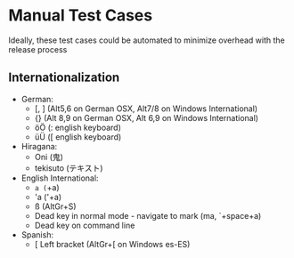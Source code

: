 # Manual Test Cases

Ideally, these test cases could be automated to minimize overhead with the release process

## Internationalization

- German:
    - [, ] (Alt5,6 on German OSX, Alt7/8 on Windows International)
    - {} (Alt 8,9 on German OSX, Alt 6,9 on Windows International)
    - öÖ (: english keyboard)
    - üÜ ([ english keyboard)
- Hiragana: 
    - Oni (鬼)
    - tekisuto (テキスト)
- English International: 
    - `a (`+a)
    - 'a ('+a)
    - ß (AltGr+S)
    - Dead key in normal mode - navigate to mark (ma, `+space+a)
    - Dead key on command line
- Spanish:
    - [ Left bracket (AltGr+[ on Windows es-ES)
